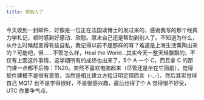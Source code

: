 ```yaml
---
title: 帮到人了
---
```


今天收到一封邮件，好像是一位正在法国读博士的发过来的，感谢我写的那个经典力学札记，顿时感到好感动、欣慰。原来自己还是帮助到别人了。不知道为什么，从什么时候起变得有些自私，我记得以前不是那样的呀？难道是上海生活熏陶出来的？可能吧，但......不管怎么样，Heal the World...其实今天一整天轻飘飘的，不仅有上面这件事情，这学期所有的成绩也出来了，5个 A 一个 C，而且拿 C 的那门课一点都不后悔：TN20。突然不喜欢电脑起来（尽管还是坐在它面前），觉得软件建模不是很有意思，当然是相比建立方程证明定理而言（-_-）。然后其实觉得自己 MQ17 也不是学得很好，不是很感兴趣，最后也得了个 A 觉得很不好受，UTC 你要争气点。